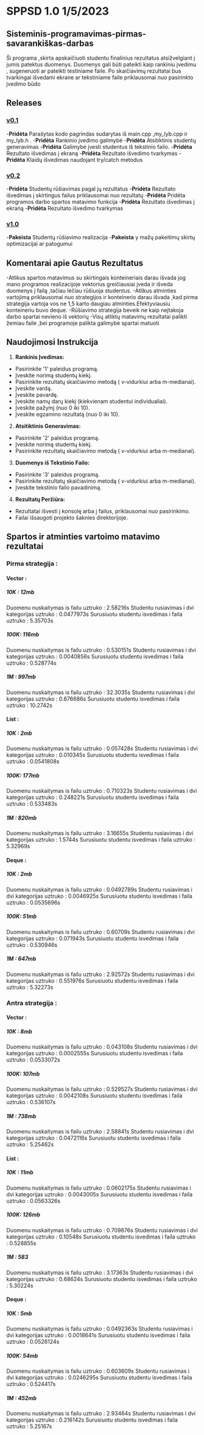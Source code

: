 # SPPSD 1.0 1/5/2023

## Sisteminis-programavimas-pirmas-savarankiškas-darbas

Ši programa ,skirta apskaičiuoti studentu finalinius rezultatus atsižvelgiant į jumis patektus duomenys. Duomenys gali būti pateikti kaip rankiniu įvedimu , sugeneruoti ar pateikti testiniame faile. Po skaičiavimų rezultatai bus tvarkingai išvedami ekrane ar tekstiniame faile priklausomai nuo pasirinkto įvedimo būdo

## Releases

### [v0.1](https://github.com/KarIMarks/Sisteminis-programavimas-project-0.1/releases/tag/0.1)

-**Pridėta** Parašytas kodo pagrindas sudarytas iš main.cpp ,my_lyb.cpp ir my_lyb.h .
-**Pridėta** Rankinio įvedimo galimybė
-**Pridėta** Atsitiktinis studentų generavimas
-**Pridėta** Galimybė įvesti studentus iš tekstinio failo.
-**Pridėta** Rezultato išvedimas į ekraną
-**Pridėta** Rezultato išvedimo tvarkymas
-**Pridėta** Klaidų išvedimas naudojant try/catch metodus

### [v0.2](https://github.com/KarIMarks/Sisteminis-programavimas-project-0.1/releases/tag/0.2)

-**Pridėta** Studentų rūšiavimas pagal jų rezultatus
-**Pridėta** Rezultato išvedimas į skirtingus failus priklausomai nuo rezultatų
-**Pridėta** Pridėta programos darbo spartos matavimo funkcija
-**Pridėta** Rezultato išvedimas į ekraną
-**Pridėta** Rezultato išvedimo tvarkymas

### [v1.0](https://github.com/KarIMarks/Sisteminis-programavimas-project-0.1/releases/tag/0.2)

-**Pakeista** Studentų rūšiavimo realizacija
-**Pakeista** y mažų pakeitimų skirtų optimizacijai ar patogumui

## Komentarai apie Gautus Rezultatus

-Atlikus spartos matavimus su skirtingais konteineriais darau išvada jog mano programos realizacijoje vektorius greičiausiai įveda ir išveda duomenys į failą ,tačiau lėčiau rūšiuoja studentus.
-Atlikus atminties vartojimą priklausomai nuo strategijos ir konteinerio darau išvada ,kad pirma strategija vartoja vos ne 1,5 karto daugiau atminties.Efektyviausiu konteineriu buvo deque.
-Rūšiavimo strategija beveik ne kaip neįtakoja darbo spartai nevieno iš vektorių
-Visų atliktų matavimų rezultatai palikti žemiau faile ,bei programoje palikta galimybė spartai matuoti

## Naudojimosi Instrukcija

1. **Rankinis Įvedimas:**
- Pasirinkite '1' paleidus programą.
- Įveskite norimą studentų kiekį.
- Pasirinkite rezultatų skaičiavimo metodą ( v-vidurkiui arba m-medianai).
- Įveskite vardą.
- Įveskite pavardę.
- Įveskite namų darų kiekį (kiekvienam studentui individualiai).
- Įveskite pažymį (nuo 0 iki 10).
- Įveskite egzamino rezultatą (nuo 0 iki 10).

2. **Atsitiktinis Generavimas:**
- Pasirinkite '2' paleidus programą.
- Įveskite norimą studentų kiekį.
- Pasirinkite rezultatų skaičiavimo metodą ( v-vidurkiui arba m-medianai).

3. **Duomenys iš Tekstinio Failo:**
- Pasirinkite '3' paleidus programą.
- Pasirinkite rezultatų skaičiavimo metodą ( v-vidurkiui arba m-medianai).
- Įveskite tekstinio failo pavadinimą.

4. **Rezultatų Peržiūra:**
- Rezultatai išvesti į konsolę arba į failus, priklausomai nuo pasirinkimo.
- Failai išsaugoti projekto šaknies direktorijoje.

## Spartos ir atminties vartoimo matavimo rezultatai 

### Pirma strategija :

#### Vector : 

#####	10K : 12mb

Duomenu nuskaitymas is failu uztruko : 2.58216s
Studentu rusiavimas i dvi kategorijas uztruko : 0.0477973s
Surusiuotu studentu isvedimas i faila uztruko : 5.35703s

#####	100K: 116mb

Duomenu nuskaitymas is failu uztruko : 0.530151s
Studentu rusiavimas i dvi kategorijas uztruko : 0.0040856s
Surusiuotu studentu isvedimas i faila uztruko : 0.528774s

#####	1M  : 997mb

Duomenu nuskaitymas is failu uztruko : 32.3035s
Studentu rusiavimas i dvi kategorijas uztruko : 0.676686s
Surusiuotu studentu isvedimas i faila uztruko : 10.2742s

#### List : 

#####	10K : 2mb

Duomenu nuskaitymas is failu uztruko : 0.057428s
Studentu rusiavimas i dvi kategorijas uztruko : 0.010345s
Surusiuotu studentu isvedimas i faila uztruko : 0.0541808s

#####	100K: 177mb

Duomenu nuskaitymas is failu uztruko : 0.710323s
Studentu rusiavimas i dvi kategorijas uztruko : 0.248221s
Surusiuotu studentu isvedimas i faila uztruko : 0.533483s

#####	1M  : 820mb

Duomenu nuskaitymas is failu uztruko : 3.16655s
Studentu rusiavimas i dvi kategorijas uztruko : 1.5744s
Surusiuotu studentu isvedimas i faila uztruko : 5.32969s

#### Deque :

#####	10K : 2mb

Duomenu nuskaitymas is failu uztruko : 0.0492789s
Studentu rusiavimas i dvi kategorijas uztruko : 0.0046925s
Surusiuotu studentu isvedimas i faila uztruko : 0.0535696s

#####	100K: 51mb

Duomenu nuskaitymas is failu uztruko : 0.60709s
Studentu rusiavimas i dvi kategorijas uztruko : 0.071943s
Surusiuotu studentu isvedimas i faila uztruko : 0.530946s

#####	1M  : 647mb

Duomenu nuskaitymas is failu uztruko : 2.92572s
Studentu rusiavimas i dvi kategorijas uztruko : 0.551976s
Surusiuotu studentu isvedimas i faila uztruko : 5.32273s

### Antra strategija :

#### Vector : 

#####	10K : 8mb

Duomenu nuskaitymas is failu uztruko : 0.043108s
Studentu rusiavimas i dvi kategorijas uztruko : 0.0002555s
Surusiuotu studentu isvedimas i faila uztruko : 0.0533072s

#####	100K: 107mb

Duomenu nuskaitymas is failu uztruko : 0.529527s
Studentu rusiavimas i dvi kategorijas uztruko : 0.0042108s
Surusiuotu studentu isvedimas i faila uztruko : 0.536107s

#####	1M  : 738mb

Duomenu nuskaitymas is failu uztruko : 2.58841s
Studentu rusiavimas i dvi kategorijas uztruko : 0.0472116s
Surusiuotu studentu isvedimas i faila uztruko : 5.25462s

#### List : 

#####	10K : 11mb

Duomenu nuskaitymas is failu uztruko : 0.0602175s
Studentu rusiavimas i dvi kategorijas uztruko : 0.0043005s
Surusiuotu studentu isvedimas i faila uztruko : 0.0563326s

#####	100K: 126mb

Duomenu nuskaitymas is failu uztruko : 0.709876s
Studentu rusiavimas i dvi kategorijas uztruko : 0.10548s
Surusiuotu studentu isvedimas i faila uztruko : 0.528855s

#####	1M  : 583

Duomenu nuskaitymas is failu uztruko : 3.17363s
Studentu rusiavimas i dvi kategorijas uztruko : 0.68624s
Surusiuotu studentu isvedimas i faila uztruko : 5.30224s

#### Deque :

#####	10K : 5mb

Duomenu nuskaitymas is failu uztruko : 0.0492363s
Studentu rusiavimas i dvi kategorijas uztruko : 0.0018641s
Surusiuotu studentu isvedimas i faila uztruko : 0.0526124s

#####	100K: 54mb

Duomenu nuskaitymas is failu uztruko : 0.603609s
Studentu rusiavimas i dvi kategorijas uztruko : 0.0246295s
Surusiuotu studentu isvedimas i faila uztruko : 0.524417s

#####	1M  : 452mb

Duomenu nuskaitymas is failu uztruko : 2.93464s
Studentu rusiavimas i dvi kategorijas uztruko : 0.216142s
Surusiuotu studentu isvedimas i faila uztruko : 5.25167s